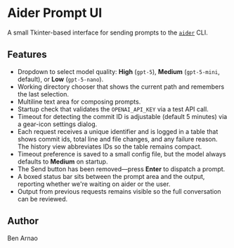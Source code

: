 # Aider Prompt UI

A small Tkinter-based interface for sending prompts to the [`aider`](https://github.com/paul-gauthier/aider) CLI.

## Features
- Dropdown to select model quality: **High** (`gpt-5`), **Medium** (`gpt-5-mini`, default), or **Low** (`gpt-5-nano`).
- Working directory chooser that shows the current path and remembers the last selection.
- Multiline text area for composing prompts.
- Startup check that validates the `OPENAI_API_KEY` via a test API call.
- Timeout for detecting the commit ID is adjustable (default 5 minutes) via a gear-icon settings dialog.
- Each request receives a unique identifier and is logged in a table that shows commit ids, total line and file changes, and any failure reason. The history view abbreviates IDs so the table remains compact.
- Timeout preference is saved to a small config file, but the model always defaults to **Medium** on startup.
- The Send button has been removed—press **Enter** to dispatch a prompt.
- A boxed status bar sits between the prompt area and the output, reporting whether we're waiting on aider or the user.
- Output from previous requests remains visible so the full conversation can be reviewed.

## Author
Ben Arnao
